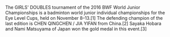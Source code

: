 The GIRLS' DOUBLES tournament of the 2016 BWF World Junior Championships is a badminton world junior individual championships for the Eye Level Cups, held on November 8–13.[1] The defending champion of the last edition is CHEN QINGCHEN / JIA YIFAN from China.[2] Sayaka Hobara and Nami Matsuyama of Japan won the gold medal in this event.[3]
